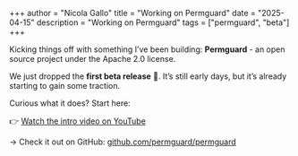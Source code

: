 +++
author = "Nicola Gallo"
title = "Working on Permguard"
date = "2025-04-15"
description = "Working on Permguard"
tags = ["permguard", "beta"]
+++

<p>Kicking things off with something I’ve been building: <strong>Permguard</strong> - an open source project under the Apache 2.0 license.  </p>

<!--more-->

<div class="post-hero">
  <p>We just dropped the <strong>first beta release</strong> 🎉. It’s still early days, but it’s already starting to gain some traction.  </p>
</div>


<div class="post-body">
  <div class="cta">
    <p>Curious what it does? Start here:  </p>
    <p>👉 <a href="https://www.youtube.com/watch?v=rRE-LBrk6Dw" target="_blank" rel="noopener noreferrer">Watch the intro video on YouTube</a></p>
  </div>
  <div class="cta">
    <p>→ Check it out on GitHub: <a href="https://github.com/permguard/permguard" target="_blank" rel="noopener noreferrer">github.com/permguard/permguard</a>  </p>
  </div>
</div>
